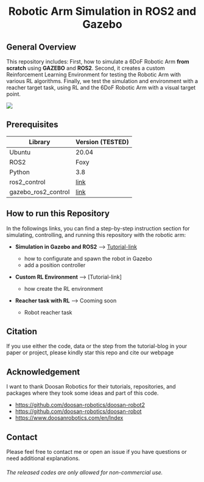 <h1 align="center">
  <br>
Robotic Arm Simulation in ROS2 and Gazebo
  <br>
</h1>


## General Overview

This repository includes: First, how to simulate a 6DoF Robotic Arm **from scratch** using **GAZEBO** and **ROS2**. Second, it creates a custom Reinforcement Learning Environment for testing the Robotic Arm with various RL algorithms. Finally, we test the simulation and environment with a reacher target task, using RL and the 6DoF Robotic Arm with a visual target point.

![](https://github.com/dvalenciar/robotic_arm_environment/blob/main/images/doosan.gif)

## Prerequisites

|Library         | Version (TESTED) |
|----------------------|----|
| Ubuntu | 20.04|
| ROS2| Foxy|
| Python | 3.8|
| ros2_control |[link](https://github.com/ros-controls/ros2_control/tree/foxy) |
| gazebo_ros2_control | [link](https://github.com/ros-simulation/gazebo_ros2_control)|

## How to run this Repository 

In the followings links, you can find a step-by-step instruction section for simulating, controlling, and running this repository with the robotic arm:

* **Simulation in Gazebo and ROS2** --> [Tutorial-link](https://davidvalenciaredro.wixsite.com/my-site/services-7)
  - how to configurate and spawn the robot in Gazebo 
  - add a position controller
   
* **Custom RL Environment** --> [Tutorial-link]
  - how create the RL environment 

* **Reacher task with RL** --> Cooming soon
  - Robot reacher task



## Citation
If you use either the code, data or the step from the tutorial-blog in your paper or project, please kindly star this repo and cite our webpage


## Acknowledgement
I want to thank Doosan Robotics for their tutorials, repositories, and packages where they took some ideas and part of this code.

* https://github.com/doosan-robotics/doosan-robot2
* https://github.com/doosan-robotics/doosan-robot
* https://www.doosanrobotics.com/en/Index

## Contact
Please feel free to contact me or open an issue if you have questions or need additional explanations.

######  The released codes are only allowed for non-commercial use.
